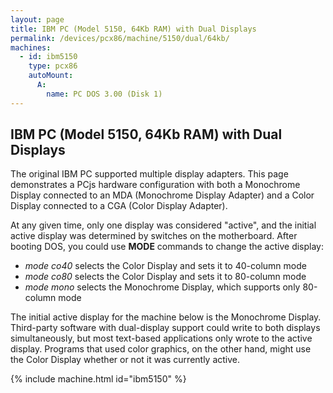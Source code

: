 ```yaml
---
layout: page
title: IBM PC (Model 5150, 64Kb RAM) with Dual Displays
permalink: /devices/pcx86/machine/5150/dual/64kb/
machines:
  - id: ibm5150
    type: pcx86
    autoMount:
      A:
        name: PC DOS 3.00 (Disk 1)
---
```


IBM PC (Model 5150, 64Kb RAM) with Dual Displays
------------------------------------------------

The original IBM PC supported multiple display adapters.  This page demonstrates a PCjs hardware configuration with
both a Monochrome Display connected to an MDA (Monochrome Display Adapter) and a Color Display connected to a CGA
(Color Display Adapter).

At any given time, only one display was considered "active", and the initial active display was determined by switches
on the motherboard.  After booting DOS, you could use **MODE** commands to change the active display:

- *mode co40* selects the Color Display and sets it to 40-column mode
- *mode co80* selects the Color Display and sets it to 80-column mode
- *mode mono* selects the Monochrome Display, which supports only 80-column mode

The initial active display for the machine below is the Monochrome Display.  Third-party software with dual-display 
support could write to both displays simultaneously, but most text-based applications only wrote to the active display.
Programs that used color graphics, on the other hand, might use the Color Display whether or not it was currently
active.

{% include machine.html id="ibm5150" %}
